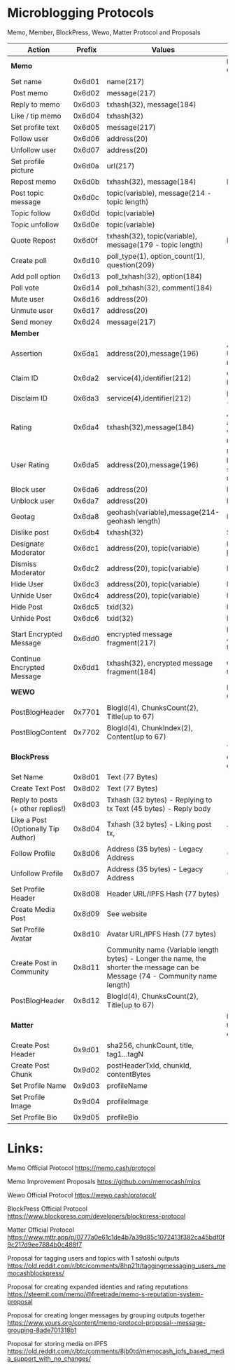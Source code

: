 # Microblogging Protocols
Memo, Member, BlockPress, Wewo, Matter Protocol and Proposals


|Action|Prefix|Values|Notes
|------|------|------|-----
|**Memo**||| Protocol uses P2PKH addresses. Actions are saved using OP_RETURN. Message data is UTF-8 encoded
|Set name 	|0x6d01 	|name(217)
|Post memo 	|0x6d02 	|message(217)
|Reply to memo 	|0x6d03 	|txhash(32), message(184)
|Like / tip memo 	|0x6d04 	|txhash(32)
|Set profile text 	|0x6d05 	|message(217)
|Follow user 	|0x6d06 	|address(20)
|Unfollow user 	|0x6d07 	|address(20)
|Set profile picture 	|0x6d0a 	|url(217) 	 	
|Repost memo 	|0x6d0b 	|txhash(32), message(184) 	|Planned. Implemented on Member as 're-member'	
|Post topic message 	|0x6d0c 	|topic(variable), message(214 - topic length)
|Topic follow 	|0x6d0d 	|topic(variable)
|Topic unfollow 	|0x6d0e 	|topic(variable)
|Quote Repost   |0x6d0f 	|txhash(32), topic(variable), message(179 - topic length) 	|Memo/Member Joint Proposal	
|Create poll 	|0x6d10 	|poll_type(1), option_count(1), question(209) 	
|Add poll option 	|0x6d13 	|poll_txhash(32), option(184) 	
|Poll vote 	|0x6d14 	|poll_txhash(32), comment(184)
|Mute user 	|0x6d16 	|address(20)
|Unmute user 	|0x6d17 	|address(20)
|Send money 	|0x6d24 	|message(217)
|**Member**|
|Assertion|0x6da1|address(20),message(196)|An Assertion says something about a Memo user - let's say 'Is Unbiased' might be a good assertion for a journalist. Users can make assertions about themselves or other users. (Planned)
|Claim ID|0x6da2|service(4),identifier(212)|Claim ID allows a user to claim other profiles, like Twitter, Facebook etc as part of their identity. (Planned)
|Disclaim ID|0x6da3|service(4),identifier(212)|Disclaim ID allows a user to remove profiles from their identity. (Planned)
|Rating|0x6da4|txhash(32),message(184)|A Rating allows a user to give a score of between 1 and 255 to an assertion, or a ID Claim, (or any memo transaction), together with an optional message for feedback. A 0 rating indicates  no rating (used for retraction of previous rating)  (Planned)
|User Rating|0x6da5|address(20),message(196)|User Rating allows a user to give another user an overall rating between 1 and 255. This might record a view on a user's overall suitability to participate. A 0 rating indicates no rating (used for retraction of previous rating) | Implemented on Member
|Block user 	|0x6da6 	|address(20) | Implemented on Member
|Unblock user 	|0x6da7 	|address(20) | Implemented on Member
|Geotag|0x6da8|geohash(variable),message(214-geohash length) |  Implemented on Member. https://en.wikipedia.org/wiki/Geohash
|Dislike post 	|0x6db4 	|txhash(32) | Similar to Reddit Downvote Implemented on Member
|Designate Moderator	|0x6dc1	|address(20), topic(variable) |  Implemented. https://github.com/memberapp/memberapp.github.io/issues/134
|Dismiss Moderator	|0x6dc2	|address(20), topic(variable) | Implemented. See link above
|Hide User	|0x6dc3	|address(20), topic(variable) | Implemented. See link above
|Unhide User	|0x6dc4	|address(20), topic(variable) | Implemented. See link above
|Hide Post	|0x6dc5	|txid(32) | Implemented. See link above
|Unhide Post	|0x6dc6	|txid(32) | Implemented. See link above
|Start Encrypted Message 	|0x6dd0 	|encrypted message fragment(217) |Implemented. Start a new message, encrypted with public key. An additional stamp output should be included in the transaction to indicate the recipient.
|Continue Encrypted Message 	|0x6dd1 	|txhash(32), encrypted message fragment(184)|Continue the encrypted message from the previously referenced transaction
|**WEWO**|||Protocol uses P2PKH addresses. Actions are saved using OP_RETURN.
|PostBlogHeader|0x7701|BlogId(4), ChunksCount(2), Title(up to 67)
|PostBlogContent|0x7702|BlogId(4), ChunkIndex(2), Content(up to 67)
|**BlockPress**|||The Protocol uses P2PKH addresses and all actions are stored on-chain with OP_RETURN and data in payloads are UTF-8 encoded. 
|Set Name 	|0x8d01 	|Text (77 Bytes)
|Create Text Post 	|0x8d02 	|Text (77 Bytes)
|Reply to posts (+ other replies!) 	|0x8d03 	|Txhash (32 bytes) - Replying to tx Text (45 bytes) - Reply body
|Like a Post (Optionally Tip Author) 	|0x8d04 	|Txhash (32 bytes) - Liking post tx, |Text (45 bytes) - Not used/ Reserved
|Follow Profile 	|0x8d06 	|Address (35 bytes) - Legacy Address |(Coming soon: RIPEMD160 of pubkey)
|Unfollow Profile 	|0x8d07 	|Address (35 bytes) - Legacy Address |(Coming soon: RIPEMD160 of pubkey)
|Set Profile Header 	|0x8d08 	|Header URL/IPFS Hash (77 bytes)
|Create Media Post 	|0x8d09| See website
|Set Profile Avatar 	|0x8d10 	|Avatar URL/IPFS Hash (77 bytes)
|Create Post in Community 	|0x8d11 	|Community name (Variable length bytes) - Longer the name, the shorter the message can be Message (74 - Community name length)
|PostBlogHeader|0x8d12|BlogId(4), ChunksCount(2), Title(up to 67)
|**Matter**|||P2PKH Bitcoin Cash addresses and actions are stored in transactions with OP_RETURN. All string payloads are UTF8 encoded.
Create Post Header | 0x9d01 | sha256, chunkCount, title, tag1...tagN
Create Post Chunk | 0x9d02 | postHeaderTxId, chunkId, contentBytes
Set Profile Name | 0x9d03 | profileName
Set Profile Image | 0x9d04 | profileImage
Set Profile Bio | 0x9d05 | profileBio

# Links:

Memo Official Protocol
<https://memo.cash/protocol>

Memo Improvement Proposals
https://github.com/memocash/mips

Wewo Official Protocol
<https://wewo.cash/protocol/>

BlockPress Official Protocol
<https://www.blockpress.com/developers/blockpress-protocol>

Matter Official Protocol
<https://www.mttr.app/p/0777a0e61c1de4b7a39d85c1072413f382ca45bdf0f9c217d9ee7884b0c488f7>

Proposal for tagging users and topics with 1 satoshi outputs
<https://old.reddit.com/r/btc/comments/8hp21t/taggingmessaging_users_memocashblockpress/>

Proposal for creating expanded identies and rating reputations 
<https://steemit.com/memo/@freetrade/memo-s-reputation-system-proposal>

Proposal for creating longer messages by grouping outputs together
<https://www.yours.org/content/memo-protocol-proposal--message-grouping-8ade701318b1>

Proposal for storing media on IPFS
https://old.reddit.com/r/btc/comments/8jb0td/memocash_ipfs_based_media_support_with_no_changes/

